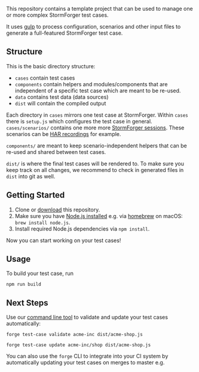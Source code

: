 This repository contains a template project that can be used to manage one or more complex StormForger test cases.

It uses [gulp](https://gulpjs.com/) to process configuration, scenarios and other input files to generate a full-featured StormForger test case.

## Structure

This is the basic directory structure:

* `cases` contain test cases
* `components` contain helpers and modules/components that are independent of a specific test case which are meant to be re-used.
* `data` contains test data (data sources)
* `dist` will contain the compiled output

Each directory in `cases` mirrors one test case at StormForger. Within `cases` there is `setup.js` which configures the test case in general. `cases/scenarios/` contains one more more [StormForger sessions](https://docs.stormforger.com/reference/). These scenarios can be [HAR recordings](https://docs.stormforger.com/guides/har-converter/) for example.

`components/` are meant to keep scenario-independent helpers that can be re-used and shared between test cases.

`dist/` is where the final test cases will be rendered to. To make sure you keep track on all changes, we recommend to check in generated files in `dist` into git as well.


## Getting Started

1. Clone or [download](https://github.com/stormforger/gulp-template/archive/master.zip) this repository.
1. Make sure you have [Node.js installed](https://nodejs.org/en/download/) e.g. via [homebrew](https://brew.sh/) on macOS: `brew install node.js`.
1. Install required Node.js dependencies via `npm install`.

Now you can start working on your test cases!


## Usage

To build your test case, run

```terminal
npm run build
```


## Next Steps

Use our [command line tool](https://github.com/stormforger/cli) to validate and update your test cases automatically:

```terminal
forge test-case validate acme-inc dist/acme-shop.js
```

```terminal
forge test-case update acme-inc/shop dist/acme-shop.js
```

You can also use the `forge` CLI to integrate into your CI system by automatically updating your test cases on merges to master e.g.
